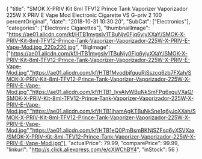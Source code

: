 {
	"title": "SMOK X-PRIV Kit 8ml TFV12 Prince Tank Vaporizer Vaporizador 225W X PRIV E Vape Mod Electronic Cigarette VS G-priv 2 100 percentOriginal",
	"date": "2018-10-31 10:30:20",
	"SubCat": ["Electronics"],
	"categories": ["Electronic Cigarettes"],
	"thumbnailImage": "https://ae01.alicdn.com/kf/HTB1mvgsIv1TBuNjy0Fjq6yjyXXaY/SMOK-X-PRIV-Kit-8ml-TFV12-Prince-Tank-Vaporizer-Vaporizador-225W-X-PRIV-E-Vape-Mod.jpg_220x220.jpg",
	"BigImage": ["https://ae01.alicdn.com/kf/HTB1mvgsIv1TBuNjy0Fjq6yjyXXaY/SMOK-X-PRIV-Kit-8ml-TFV12-Prince-Tank-Vaporizer-Vaporizador-225W-X-PRIV-E-Vape-Mod.jpg","https://ae01.alicdn.com/kf/HTB1MvodbjfguuRjSszcq6zb7FXah/SMOK-X-PRIV-Kit-8ml-TFV12-Prince-Tank-Vaporizer-Vaporizador-225W-X-PRIV-E-Vape-Mod.jpg","https://ae01.alicdn.com/kf/HTB1_IyvAlyWBuNkSmFPq6xguVXaQ/SMOK-X-PRIV-Kit-8ml-TFV12-Prince-Tank-Vaporizer-Vaporizador-225W-X-PRIV-E-Vape-Mod.jpg","https://ae01.alicdn.com/kf/HTB1IhamAgKTBuNkSne1q6yJoXXah/SMOK-X-PRIV-Kit-8ml-TFV12-Prince-Tank-Vaporizer-Vaporizador-225W-X-PRIV-E-Vape-Mod.jpg","https://ae01.alicdn.com/kf/HTB1eQ0PmBsmBKNjSZFsq6yXSVXax/SMOK-X-PRIV-Kit-8ml-TFV12-Prince-Tank-Vaporizer-Vaporizador-225W-X-PRIV-E-Vape-Mod.jpg"],
	"actualPrice": 79.99,
	"comparePrice": 99.99,
	"linkurl": "http://s.click.aliexpress.com/e/cXWChBY4",
	"inStock": 56
}
